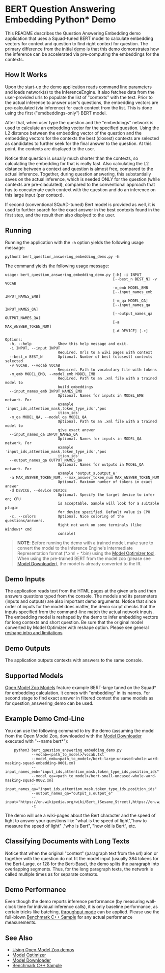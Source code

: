# BERT Question Answering Embedding Python\* Demo

This README describes the Question Answering Embedding demo application that uses a Squad-tuned BERT model to calculate embedding vectors for context and question to find right context for question. The primary difference from the initial [demo](../bert_question_answering_demo/README.md) is that this demo domonstrates how the inference can be accelerated via pre-computing the embeddings for the contexts.

## How It Works

Upon the start-up the demo application reads command line parameters and loads network(s) to the InferenceEngine.
It also fetches data from the user-provided urls to populate the list of "contexts" with the text.
Prior to the actual inference to answer user's questions, the embedding vectors are pre-calculated (via inference) for each context from the list.
This is done using the first ("emdbeddings-only") BERT model.

After that, when user type the question and the "embeddings" network is used to calculate an embedding vector for the specified question.
Using the L2 distance between the embedding vector of the question and the embedding vectors for the contexts the best (closest) contexts are selected
as candidates to further seek for the final answer to the question. At this point, the contexts are displayed to the user.

Notice that question is usually much shorter than the contexts, so calculating the embedding for that is really fast. Also calculating the L2 distance between a context and question is almost free, compared to the actual inference. Together, during question answering, this substantially saves on the actual inference, which is needed ONLY for the question (while contexts are pre-claculated), compared to the conventional approach that has to concatenate each context with the question and do an inference on this large input (per context).

If second (conventional SQuAD-tuned) Bert model is provided as well, it is used to further search for the exact answer in the best contexts found in the first step, and the result then also displyed to the user.

## Running

Running the application with the `-h` option yields the following usage message:
```
python3 bert_question_answering_embedding_demo.py -h
```
The command yields the following usage message:
```
usage: bert_question_answering_embedding_demo.py [-h] -i INPUT
                                                 [--best_n BEST_N] -v VOCAB
                                                 -m_emb MODEL_EMB
                                                 [--input_names_emb INPUT_NAMES_EMB]
                                                 [-m_qa MODEL_QA]
                                                 [--input_names_qa INPUT_NAMES_QA]
                                                 [--output_names_qa OUTPUT_NAMES_QA]
                                                 [-a MAX_ANSWER_TOKEN_NUM]
                                                 [-d DEVICE] [-c]

Options:
  -h, --help            Show this help message and exit.
  -i INPUT, --input INPUT
                        Required. Urls to a wiki pages with context
  --best_n BEST_N       Optional. Number of best (closest) contexts selected
  -v VOCAB, --vocab VOCAB
                        Required. Path to vocabulary file with tokens
  -m_emb MODEL_EMB, --model_emb MODEL_EMB
                        Required. Path to an .xml file with a trained model to
                        build embeddings
  --input_names_emb INPUT_NAMES_EMB
                        Optional. Names for inputs in MODEL_EMB network. For
                        example 'input_ids,attention_mask,token_type_ids','pos
                        ition_ids'
  -m_qa MODEL_QA, --model_qa MODEL_QA
                        Optional. Path to an .xml file with a trained model to
                        give exact answer
  --input_names_qa INPUT_NAMES_QA
                        Optional. Names for inputs in MODEL_QA network. For
                        example 'input_ids,attention_mask,token_type_ids','pos
                        ition_ids'
  --output_names_qa OUTPUT_NAMES_QA
                        Optional. Names for outputs in MODEL_QA network. For
                        example 'output_s,output_e'
  -a MAX_ANSWER_TOKEN_NUM, --max_answer_token_num MAX_ANSWER_TOKEN_NUM
                        Optional. Maximum number of tokens in exact answer
  -d DEVICE, --device DEVICE
                        Optional. Specify the target device to infer on; CPU
                        is acceptable. Sample will look for a suitable plugin
                        for device specified. Default value is CPU
  -c, --colors          Optional. Nice coloring of the questions/answers.
                        Might not work on some terminals (like Windows* cmd
                        console)
```

> **NOTE**: Before running the demo with a trained model, make sure to convert the model to the Inference Engine's
> Intermediate Representation format (\*.xml + \*.bin)
> using the [Model Optimizer tool](https://docs.openvinotoolkit.org/latest/_docs_MO_DG_Deep_Learning_Model_Optimizer_DevGuide.html).
> When using the pre-trained BERT from the model zoo (please see [Model Downloader](../../../tools/downloader/README.md)),
> the model is already converted to the IR.

## Demo Inputs

The application reads text from the HTML pages at the given urls and then answers questions typed from the console.
The models and its parameters (inputs and outputs) are also important demo arguments.
Notice that since order of inputs for the model does matter, the demo script checks that the inputs specified
from the command-line match the actual network inputs.
The embedding model is reshaped by the demo to infer embedding vectors for long contexts and short question.
Be sure that the original model converted by Model Optimizer with reshape option.
Please see general [reshape intro and limitations](https://docs.openvinotoolkit.org/latest/_docs_IE_DG_ShapeInference.html)

## Demo Outputs
The application outputs contexts with answers to the same console.

## Supported Models
[Open Model Zoo Models](../../../models/intel/index.md) feature
example BERT-large tuned on the Squad* for embedding calculation. It comes with "embedding" in its names.
For second stage to find exact answer in filtered context the same models as for question_answering_demo can be used.

## Example Demo Cmd-Line
You can use the following command to try the demo (assuming the model from the Open Model Zoo, downloaded with the
[Model Downloader](../../../tools/downloader/README.md) executed with "--name bert*"):
```
    python3 bert_question_answering_embedding_demo.py
            --vocab=<path_to_model>/vocab.txt
            --model_emb=<path_to_model>/bert-large-uncased-whole-word-masking-squad-embedding-0001.xml
            --input_names_emb="input_ids,attention_mask,token_type_ids,position_ids"
            --model_qa=<path_to_model>/bert-small-uncased-whole-word-masking-squad-0002.xml
            --input_names_qa="input_ids,attention_mask,token_type_ids,position_ids"
            --output_names_qa="output_s,output_e"
            --input="https://en.wikipedia.org/wiki/Bert_(Sesame_Street),https://en.wikipedia.org/wiki/Speed_of_light"
            -c
```
The demo will use a wiki-pages about the Bert character and the speed of light to answer your questions like
"what is the speed of light","how to measure the speed of light" ,"who is Bert", "how old is Bert", etc.

## Classifying Documents with Long Texts
Notice that when the original "context" (paragraph text from the url) alon or together with the question do not fit the model input
(usually 384 tokens for the Bert-Large, or 128 for the Bert-Base), the demo splits the paragraph into overlapping segments.
Thus, for the long paragraph texts, the network is called multiple times as for separate contexts.

## Demo Performance
Even though the demo reports inference performance (by measuring wall-clock time for individual inference calls),
it is only baseline performance, as certain tricks like batching,
[throughput mode](https://docs.openvinotoolkit.org/latest/_docs_IE_DG_Intro_to_Performance.html) can be applied.
Please use the full-blown [Benchmark C++ Sample](https://docs.openvinotoolkit.org/latest/_inference_engine_samples_benchmark_app_README.html)
for any actual performance measurements.

## See Also
* [Using Open Model Zoo demos](../../README.md)
* [Model Optimizer](https://docs.openvinotoolkit.org/latest/_docs_MO_DG_Deep_Learning_Model_Optimizer_DevGuide.html)
* [Model Downloader](../../../tools/downloader/README.md)
* [Benchmark C++ Sample](https://docs.openvinotoolkit.org/latest/_inference_engine_samples_benchmark_app_README.html)

